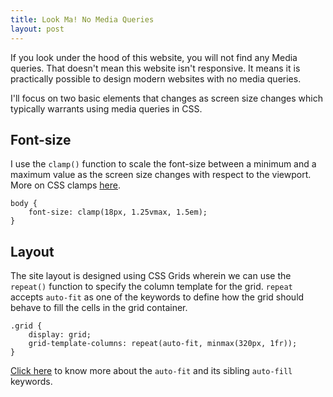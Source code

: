 ```yaml
---
title: Look Ma! No Media Queries
layout: post
---
```


If you look under the hood of this website, you will not find any Media queries. That doesn't mean this website isn't responsive. It means it is practically possible to design modern websites with no media queries.

I'll focus on two basic elements that changes as screen size changes which typically warrants
using media queries in CSS.

## Font-size

I use the `clamp()` function to scale the font-size between a minimum and a maximum value
as the screen size changes with respect to the viewport. More on CSS clamps [here](https://developer.mozilla.org/en-US/docs/Web/CSS/clamp).

```
body {
    font-size: clamp(18px, 1.25vmax, 1.5em);
}
```

## Layout

The site layout is designed using CSS Grids wherein we can use the `repeat()` function to specify the column template for the grid. `repeat` accepts `auto-fit` as one of the keywords to define how the grid should behave to fill the cells in the grid container.

```
.grid {
    display: grid;
    grid-template-columns: repeat(auto-fit, minmax(320px, 1fr));
}
```

[Click here](https://www.w3.org/TR/css-grid-1/#valdef-repeat-auto-fit) to know more about the `auto-fit` and its sibling `auto-fill` keywords.
